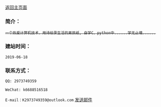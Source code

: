[返回主页面](https://kxy0618.top/YANG-ZI/)


### 简介：

~~```一个热爱计算机技术，用诗绘录生活的男孩纸, 自学C、python中......学无止境......```~~

### 建站时间：

```2019-06-18```

### 联系方式：

 ```QQ: 2973749359```
  
 ```WeChat: k6688516518```                
  
 ```E-mail：K2973749359@outlook.com```   <a  href="mailto: K2973749359@outlook.com">发送邮件</a>     

